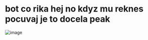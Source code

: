 # bot co rika hej no kdyz mu reknes pocuvaj je to docela peak
![image](https://user-images.githubusercontent.com/65918658/167487750-7d882117-cd6d-4d7c-9a41-351e208ff0fa.png)
